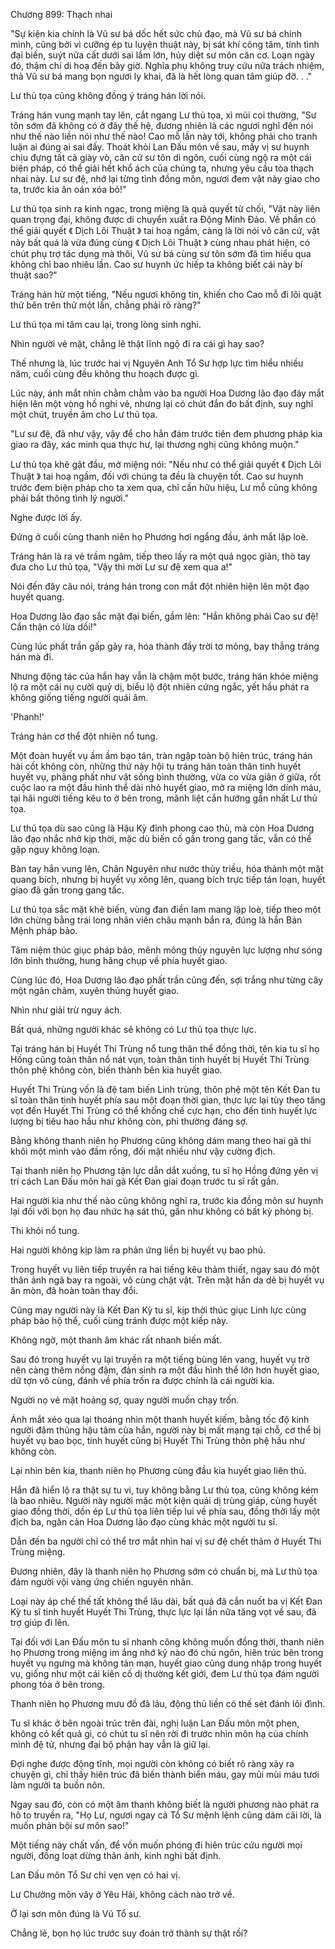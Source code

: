 




Chương 899: Thạch nhai


"Sự kiện kia chính là Vũ sư bá dốc hết sức chủ đạo, mà Vũ sư bá chính mình, cũng bởi vì cưỡng ép tu luyện thuật này, bị sát khí công tâm, tính tình đại biến, suýt nữa cất dưới sai lầm lớn, hủy diệt sư môn căn cơ. Loạn ngày đó, thậm chí di hoạ đến bây giờ. Nghĩa phụ không truy cứu nữa trách nhiệm, thả Vũ sư bá mang bọn ngươi ly khai, đã là hết lòng quan tâm giúp đỡ. . ."

Lư thủ tọa cũng không đồng ý tráng hán lời nói.

Tráng hán vung mạnh tay lên, cắt ngang Lư thủ tọa, xì mũi coi thường, "Sư tôn sớm đã không có ở đây thế hệ, đương nhiên là các ngươi nghĩ đến nói như thế nào liền nói như thế nào! Cao mỗ lần này tới, không phải cho tranh luận ai đúng ai sai đấy. Thoát khỏi Lan Đấu môn về sau, mấy vị sư huynh chịu đựng tất cả giày vò, căn cứ sư tôn di ngôn, cuối cùng ngộ ra một cái biện pháp, có thể giải hết khổ ách của chúng ta, nhưng yêu cầu tòa thạch nhai này. Lư sư đệ, nhớ lại từng tình đồng môn, ngươi đem vật này giao cho ta, trước kia ân oán xóa bỏ!"

Lư thủ tọa sinh ra kinh ngạc, trong miệng là quả quyết từ chối, "Vật này liên quan trọng đại, không được di chuyển xuất ra Động Minh Đảo. Về phần có thể giải quyết 《 Dịch Lôi Thuật 》 tai hoạ ngầm, càng là lời nói vô căn cứ, vật này bất quá là vừa đúng cùng 《 Dịch Lôi Thuật 》 cùng nhau phát hiện, có chút phụ trợ tác dụng mà thôi, Vũ sư bá cùng sư tôn sớm đã tìm hiểu qua không chỉ bao nhiêu lần. Cao sư huynh ức hiếp ta không biết cái này bí thuật sao?"

Tráng hán hừ một tiếng, "Nếu ngươi không tin, khiến cho Cao mỗ đi lôi quật thử bên trên thử một lần, chẳng phải rõ ràng?"

Lư thủ tọa mi tâm cau lại, trong lòng sinh nghi.

Nhìn người vẻ mặt, chẳng lẽ thật lĩnh ngộ đi ra cái gì hay sao?

Thế nhưng là, lúc trước hai vị Nguyên Anh Tổ Sư hợp lực tìm hiểu nhiều năm, cuối cùng đều không thu hoạch được gì.

Lúc này, ánh mắt nhìn chằm chằm vào ba người Hoa Dương lão đạo đáy mắt hiện lên một vòng hồ nghi vẻ, nhưng lại có chút đắn đo bất định, suy nghĩ một chút, truyền âm cho Lư thủ tọa.

"Lư sư đệ, đã như vậy, vậy để cho hắn đám trước tiên đem phương pháp kia giao ra đây, xác minh qua thực hư, lại thương nghị cũng không muộn."

Lư thủ tọa khẽ gật đầu, mở miệng nói: "Nếu như có thể giải quyết 《 Dịch Lôi Thuật 》 tai hoạ ngầm, đối với chúng ta đều là chuyện tốt. Cao sư huynh trước đem biện pháp cho ta xem qua, chỉ cần hữu hiệu, Lư mỗ cũng không phải bất thông tình lý người."

Nghe được lời ấy.

Đứng ở cuối cùng thanh niên họ Phương hơi ngẩng đầu, ánh mắt lập loè.

Tráng hán là ra vẻ trầm ngâm, tiếp theo lấy ra một quả ngọc giản, thò tay đưa cho Lư thủ tọa, "Vậy thì mời Lư sư đệ xem qua a!"

Nói đến đây câu nói, tráng hán trong con mắt đột nhiên hiện lên một đạo huyết quang.

Hoa Dương lão đạo sắc mặt đại biến, gầm lên: "Hắn không phải Cao sư đệ! Cẩn thận có lừa dối!"

Cùng lúc phất trần gấp gảy ra, hóa thành đầy trời tơ mỏng, bay thẳng tráng hán mà đi.

Nhưng động tác của hắn hay vẫn là chậm một bước, tráng hán khóe miệng lộ ra một cái nụ cười quỷ dị, biểu lộ đột nhiên cứng ngắc, yết hầu phát ra không giống tiếng người quái âm.

'Phanh!'

Tráng hán cơ thể đột nhiên nổ tung.

Một đoàn huyết vụ ầm ầm bạo tán, tràn ngập toàn bộ hiên trúc, tráng hán hài cốt không còn, những thứ này hội tụ tráng hán toàn thân tinh huyết huyết vụ, phảng phất như vật sống bình thường, vừa co vừa giãn ở giữa, rốt cuộc lao ra một đầu hình thể dài nhỏ huyết giao, mở ra miệng lớn dính máu, tại hãi người tiếng kêu to ở bên trong, mãnh liệt cắn hướng gần nhất Lư thủ tọa.

Lư thủ tọa dù sao cũng là Hậu Kỳ đỉnh phong cao thủ, mà còn Hoa Dương lão đạo nhắc nhở kịp thời, mặc dù biến cố gần trong gang tấc, vẫn có thể gặp nguy không loạn.

Bàn tay hắn vung lên, Chân Nguyên như nước thủy triều, hóa thành một mặt quang bích, nhưng bị huyết vụ xông lên, quang bích trực tiếp tán loạn, huyết giao đã gần trong gang tấc.

Lư thủ tọa sắc mặt khẽ biến, vùng đan điền lam mang lập loè, tiếp theo một lớn chừng bằng trái long nhãn viên châu mạnh bắn ra, đúng là hắn Bản Mệnh pháp bảo.

Tâm niệm thúc giục pháp bảo, mênh mông thủy nguyên lực lượng như sóng lớn bình thường, hung hăng chụp về phía huyết giao.

Cùng lúc đó, Hoa Dương lão đạo phất trần cũng đến, sợi trắng như từng cây một ngân châm, xuyên thủng huyết giao.

Nhìn như giải trừ nguy ách.

Bất quá, những người khác sẽ không có Lư thủ tọa thực lực.

Tại tráng hán bị Huyết Thi Trùng nổ tung thân thể đồng thời, tên kia tu sĩ họ Hồng cũng toàn thân nổ nát vụn, toàn thân tinh huyết bị Huyết Thi Trùng thôn phệ không còn, biến thành bên kia huyết giao.

Huyết Thi Trùng vốn là đệ tam biến Linh trùng, thôn phệ một tên Kết Đan tu sĩ toàn thân tinh huyết phía sau một đoạn thời gian, thực lực lại tùy theo tăng vọt đến Huyết Thi Trùng có thể khống chế cực hạn, cho đến tinh huyết lực lượng bị tiêu hao hầu như không còn, phi thường đáng sợ.

Bằng không thanh niên họ Phương cũng không dám mang theo hai gã thi khôi một mình vào đầm rồng, đối mặt nhiều như vậy cường địch.

Tại thanh niên họ Phương tận lực dẫn dắt xuống, tu sĩ họ Hồng đứng yên vị trí cách Lan Đấu môn hai gã Kết Đan giai đoạn trước tu sĩ rất gần.

Hai người kia như thế nào cũng không nghĩ ra, trước kia đồng môn sư huynh lại đối với bọn họ đau nhức hạ sát thủ, gần như không có bất kỳ phòng bị.

Thi khôi nổ tung.

Hai người không kịp làm ra phản ứng liền bị huyết vụ bao phủ.

Trong huyết vụ liên tiếp truyền ra hai tiếng kêu thảm thiết, ngay sau đó một thân ảnh ngã bay ra ngoài, vô cùng chật vật. Trên mặt hắn da dẻ bị huyết vụ ăn mòn, đã hoàn toàn thay đổi.

Cũng may người này là Kết Đan Kỳ tu sĩ, kịp thời thúc giục Linh lực cùng pháp bảo hộ thể, cuối cùng tránh được một kiếp này.

Không ngờ, một thanh âm khác rất nhanh biến mất.

Sau đó trong huyết vụ lại truyền ra một tiếng bùng lên vang, huyết vụ trở nên càng thêm nồng đậm, đản sinh ra một đầu hình thể lớn hơn huyết giao, dữ tợn vô cùng, đánh về phía trốn ra được chính là cái người kia.

Người nọ vẻ mặt hoảng sợ, quay người muốn chạy trốn.

Ánh mắt xéo qua lại thoáng nhìn một thanh huyết kiếm, bằng tốc độ kinh người đâm thủng hậu tâm của hắn, người này bị mất mạng tại chỗ, cơ thể bị huyết vụ bao bọc, tinh huyết cũng bị Huyết Thi Trùng thôn phệ hầu như không còn.

Lại nhìn bên kia, thanh niên họ Phương cùng đầu kia huyết giao liên thủ.

Hắn đã hiển lộ ra thật sự tu vi, tuy không bằng Lư thủ tọa, cũng không kém là bao nhiêu. Người này người mặc một kiện quái dị trùng giáp, cùng huyết giao đồng thời, dồn ép Lư thủ tọa liên tiếp lui về phía sau, đồng thời lấy một địch ba, ngăn cản Hoa Dương lão đạo cùng khác một người tu sĩ.

Dẫn đến ba người chỉ có thể trơ mắt nhìn hai vị sư đệ chết thảm ở Huyết Thi Trùng miệng.

Đương nhiên, đây là thanh niên họ Phương sớm có chuẩn bị, mà Lư thủ tọa đám người vội vàng ứng chiến nguyên nhân.

Loại này áp chế thế tất không thể lâu dài, bất quá đã cắn nuốt ba vị Kết Đan Kỳ tu sĩ tinh huyết Huyết Thi Trùng, thực lực lại lần nữa tăng vọt về sau, đã trợ giúp đi lên.

Tại đối với Lan Đấu môn tu sĩ nhanh công không muốn đồng thời, thanh niên họ Phương trong miệng im ắng nhớ kỹ nào đó chú ngôn, hiên trúc bên trong huyết vụ ngưng mà không tản mạn, huyết giao cũng dung nhập trong huyết vụ, giống như một cái kiên cố dị thường kết giới, đem Lư thủ tọa đám người phong tỏa ở bên trong.

Thanh niên họ Phương mưu đồ đã lâu, động thủ liền có thế sét đánh lôi đình.

Tu sĩ khác ở bên ngoài trúc trên đài, nghị luận Lan Đấu môn một phen, không có kết quả gì, có chút tu sĩ nên rời đi trước nhìn môn hạ của chính mình đệ tử, nhưng đại bộ phận hay vẫn là giữ lại.

Đợi nghe được động tĩnh, mọi người còn không có biết rõ ràng xảy ra chuyện gì, chỉ thấy hiên trúc đã biến thành biển máu, gay mũi mùi máu tươi làm người ta buồn nôn.

Ngay sau đó, còn có một âm thanh không biết là người phương nào phát ra hô to truyền ra, "Họ Lư, ngươi ngay cả Tổ Sư mệnh lệnh cũng dám cãi lời, là muốn phản bội sư môn sao!"

Một tiếng này chất vấn, để vốn muốn phóng đi hiên trúc cứu người mọi người, đồng loạt dừng thân ảnh, kinh nghi bất định.

Lan Đấu môn Tổ Sư chỉ vẹn vẹn có hai vị.

Lư Chưởng môn vây ở Yêu Hải, không cách nào trở về.

Ở lại sơn môn đúng là Vũ Tổ sư.

Chẳng lẽ, bọn họ lúc trước suy đoán trở thành sự thật rồi?




